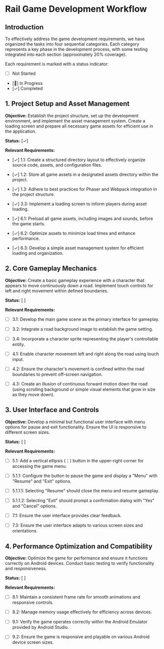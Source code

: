 # Rail Game Development Workflow

## Introduction

To effectively address the game development requirements, we have organized the tasks into four sequential categories. Each category represents a key phase in the development process, with some testing integrated into each section (approximately 20% coverage).

Each requirement is marked with a status indicator:
- [ ] Not Started
- [🔄] In Progress
- [✓] Completed

## 1. Project Setup and Asset Management

**Objective:** Establish the project structure, set up the development environment, and implement the asset management system. Create a loading screen and prepare all necessary game assets for efficient use in the application.

**Status:** [✓]

**Relevant Requirements:**

- [✓] 1.1: Create a structured directory layout to effectively organize source code, assets, and configuration files.

- [✓] 1.2: Store all game assets in a designated assets directory within the project.

- [✓] 1.3: Adhere to best practices for Phaser and Webpack integration in the project structure.

- [✓] 3.3: Implement a loading screen to inform players during asset loading.

- [✓] 6.1: Preload all game assets, including images and sounds, before the game starts.

- [✓] 6.2: Optimize assets to minimize load times and enhance performance.

- [✓] 6.3: Develop a simple asset management system for efficient loading and organization.

## 2. Core Gameplay Mechanics

**Objective:** Create a basic gameplay experience with a character that appears to move continuously down a road. Implement touch controls for left and right movement within defined boundaries.

**Status:** [ ]

**Relevant Requirements:**

- [ ] 3.1: Develop the main game scene as the primary interface for gameplay.

- [ ] 3.2: Integrate a road background image to establish the game setting.

- [ ] 3.4: Incorporate a character sprite representing the player's controllable entity.

- [ ] 4.1: Enable character movement left and right along the road using touch input.

- [ ] 4.2: Ensure the character's movement is confined within the road boundaries to prevent off-screen navigation.

- [ ] 4.3: Create an illusion of continuous forward motion down the road (using scrolling background or simple visual elements that grow in size as they move down).

## 3. User Interface and Controls

**Objective:** Develop a minimal but functional user interface with menu options for pause and exit functionality. Ensure the UI is responsive to different screen sizes.

**Status:** [ ]

**Relevant Requirements:**

- [ ] 5.1: Add a vertical ellipsis (⋮) button in the upper-right corner for accessing the game menu.

- [ ] 5.1.1: Configure the button to pause the game and display a "Menu" with "Resume" and "Exit" options.

- [ ] 5.1.1.1: Selecting "Resume" should close the menu and resume gameplay.

- [ ] 5.1.1.2: Selecting "Exit" should prompt a confirmation dialog with "Yes" and "Cancel" options.

- [ ] 7.1: Ensure the user interface provides clear feedback.

- [ ] 7.3: Ensure the user interface adapts to various screen sizes and orientations.

## 4. Performance Optimization and Compatibility

**Objective:** Optimize the game for performance and ensure it functions correctly on Android devices. Conduct basic testing to verify functionality and responsiveness.

**Status:** [ ]

**Relevant Requirements:**

- [ ] 8.1: Maintain a consistent frame rate for smooth animations and responsive controls.

- [ ] 8.2: Manage memory usage effectively for efficiency across devices.

- [ ] 9.1: Verify the game operates correctly within the Android Emulator provided by Android Studio.

- [ ] 9.2: Ensure the game is responsive and playable on various Android device screen sizes.

